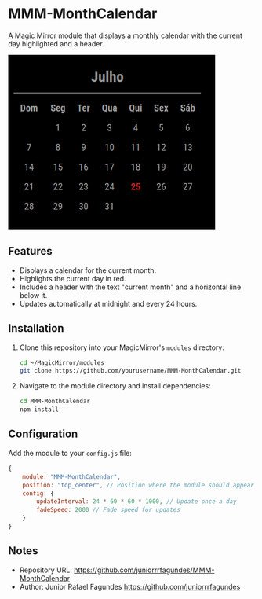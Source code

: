 # MMM-MonthCalendar

A Magic Mirror module that displays a monthly calendar with the current day highlighted and a header.

![Calendar Image](image/calendar.png)

## Features

- Displays a calendar for the current month.
- Highlights the current day in red.
- Includes a header with the text "current month" and a horizontal line below it.
- Updates automatically at midnight and every 24 hours.

## Installation

1. Clone this repository into your MagicMirror's `modules` directory:

    ```bash
    cd ~/MagicMirror/modules
    git clone https://github.com/yourusername/MMM-MonthCalendar.git
    ```

2. Navigate to the module directory and install dependencies:

    ```bash
    cd MMM-MonthCalendar
    npm install
    ```

## Configuration

Add the module to your `config.js` file:

```javascript
{
    module: "MMM-MonthCalendar",
    position: "top_center", // Position where the module should appear
    config: {
        updateInterval: 24 * 60 * 60 * 1000, // Update once a day
        fadeSpeed: 2000 // Fade speed for updates
    }
}
````

## Notes

- Repository URL: https://github.com/juniorrrfagundes/MMM-MonthCalendar
- Author: Junior Rafael Fagundes https://github.com/juniorrrfagundes
